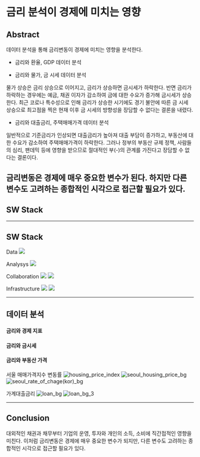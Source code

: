# 금리 분석이 경제에 미치는 영향

## Abstract
<t>
데이터 분석을 통해 금리변동이 경제에 미치는 영향을 분석한다.
  
* 금리와 환율, GDP 데이터 분석

  
* 금리와 물가, 금 시세 데이터 분석

 물가 상승은 금리 상승으로 이어지고, 금리가 상승하면 금시세가 하락한다. 반면 금리가 하락하는 경우에는 예금, 채권 이자가 감소하여 금에 대한 수요가 증가해 금시세가 상승한다. 최근 코로나 특수성으로 인해  금리가 상승한 시기에도 경기 불안에 따른 금 시세 상승으로 최고점을 찍은 현재 이후 금 시세의 방향성을 장담할 수 없다는 결론을 내렸다.

* 금리와 대출금리, 주택매매가격 데이터 분석

 일반적으로 기준금리가 인상되면 대출금리가 높아져 대출 부담이 증가하고, 부동산에 대한 수요가 감소하여 주택매매가격이 하락한다. 
그러나 정부의 부동산 규제 정책, 사람들의 심리, 팬데믹 등에 영향을 받으므로 절대적인 부(-)의 관계를 가진다고 장담할 수 없다는 결론이다.


금리변동은 경제에 매우 중요한 변수가 된다. 하지만 다른 변수도 고려하는 종합적인 시각으로 접근할 필요가 있다.
</t>
---


## SW Stack

---


## SW Stack
Data
<img src="https://img.shields.io/badge/mysql-4479A1?style=for-the-badge&logo=mysql&logoColor=white"> 

Analysys
<img src="https://img.shields.io/badge/python-3776AB?style=for-the-badge&logo=python&logoColor=white"> 

Collaboration
<img src="https://img.shields.io/badge/jira-%230A0FFF.svg?style=for-the-badge&logo=jira&logoColor=white">
<img src="https://img.shields.io/badge/Slack-4A154B?style=for-the-badge&logo=slack&logoColor=white">

Infrastructure
<img src="https://img.shields.io/badge/linux-FCC624?style=for-the-badge&logo=linux&logoColor=black"> 
<img src="https://img.shields.io/badge/amazonaws-232F3E?style=for-the-badge&logo=amazonaws&logoColor=white"> 


---


## 데이터 분석
#### 금리와 경제 지표


#### 금리와 금시세


#### 금리와 부동산 가격


서울 매매가격지수 변동률
![housing_price_index](https://github.com/user-attachments/assets/f021a9c1-9a11-482b-8bc2-753657b9582a)
![seoul_housing_price_bg](https://github.com/user-attachments/assets/cbc42a73-53be-4328-8d3a-30f83952eeca)
![seoul_rate_of_chage(kor)_bg](https://github.com/user-attachments/assets/ebbf9f08-1ebb-4dad-8236-cde30c4a0629)


가계대출금리
![loan_bg](https://github.com/user-attachments/assets/cc9836c1-7329-42ff-9992-9d98c2d37a07)
![loan_bg_3](https://github.com/user-attachments/assets/f4082469-03dd-41cb-90b7-04e37d8be2ac)


---


## Conclusion

대외적인 채권과 채무부터 기업의 운영, 투자와 개인의 소득, 소비에 직간접적인 영향을 미친다. 
이처럼 금리변동은 경제에 매우 중요한 변수가 되지만, 다른 변수도 고려하는 종합적인 시각으로 접근할 필요가 있다.



